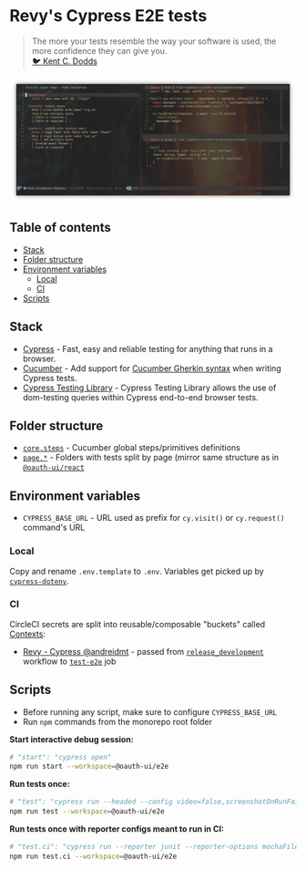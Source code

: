 # Revy's Cypress E2E tests

> The more your tests resemble the way your software is used, the more
> confidence they can give you.  
> [:bird: Kent C. Dodds](https://twitter.com/kentcdodds/status/977018512689455106)

![Cypress + Cucumber](docs/preview.png)

## Table of contents

<!-- vim-markdown-toc GFM -->

- [Stack](#stack)
- [Folder structure](#folder-structure)
- [Environment variables](#environment-variables)
  - [Local](#local)
  - [CI](#ci)
- [Scripts](#scripts)

<!-- vim-markdown-toc -->

## Stack

- [Cypress](https://www.cypress.io/) - Fast, easy and reliable testing for
  anything that runs in a browser.
- [Cucumber](https://github.com/TheBrainFamily/cypress-cucumber-preprocessor) -
  Add support for
  [Cucumber Gherkin syntax](https://cucumber.io/docs/gherkin/reference) when
  writing Cypress tests.
- [Cypress Testing Library](https://testing-library.com/docs/cypress-testing-library/intro) -
  Cypress Testing Library allows the use of dom-testing queries within Cypress
  end-to-end browser tests.

## Folder structure

- [`core.steps`](src/core.steps) - Cucumber global steps/primitives definitions
- [`page.*`](src) - Folders with tests split by page (mirror same structure as
  in [`@oauth-ui/react`](../@oauth-ui.react/src/)

## Environment variables

- `CYPRESS_BASE_URL` - URL used as prefix for `cy.visit()` or `cy.request()`
  command's URL

### Local

Copy and rename `.env.template` to `.env`. Variables get picked up by
[`cypress-dotenv`](https://github.com/morficus/cypress-dotenv).

### CI

CircleCI secrets are split into reusable/composable "buckets" called
[Contexts](https://circleci.com/docs/2.0/contexts/):

- [Revy - Cypress @andreidmt]() -
  passed from
  [`release_development`]()
  workflow to
  [`test-e2e`]()
  job

## Scripts

- Before running any script, make sure to configure `CYPRESS_BASE_URL`
- Run `npm` commands from the monorepo root folder

**Start interactive debug session:**

```bash
# "start": "cypress open"
npm run start --workspace=@oauth-ui/e2e
```

**Run tests once:**

```bash
# "test": "cypress run --headed --config video=false,screenshotOnRunFailure=false",
npm run test --workspace=@oauth-ui/e2e
```

**Run tests once with reporter configs meant to run in CI:**

```bash
# "test.ci": "cypress run --reporter junit --reporter-options mochaFile=test_reports/e2e/result-[hash].xml,toConsole=true"
npm run test.ci --workspace=@oauth-ui/e2e
```
